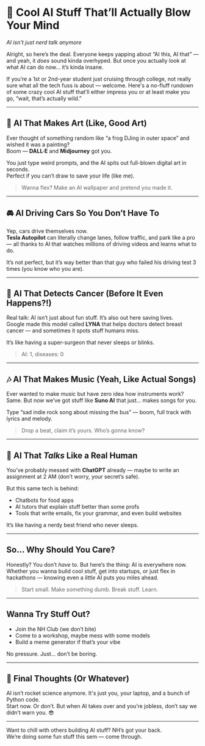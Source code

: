 # 🤯 Cool AI Stuff That’ll Actually Blow Your Mind  
*AI isn’t just nerd talk anymore*

Alright, so here’s the deal. Everyone keeps yapping about “AI this, AI that” — and yeah, it *does* sound kinda overhyped. But once you actually look at what AI can do now… it’s kinda insane.

If you’re a 1st or 2nd-year student just cruising through college, not really sure what all the tech fuss is about — welcome. Here's a no-fluff rundown of some crazy cool AI stuff that’ll either impress you or at least make you go, “wait, that’s actually wild.”

---

## 🎨 AI That Makes Art (Like, Good Art)

Ever thought of something random like “a frog DJing in outer space” and wished it was a painting?  
Boom — **DALL·E** and **Midjourney** got you.

You just type weird prompts, and the AI spits out full-blown digital art in seconds.  
Perfect if you can’t draw to save your life (like me).

> Wanna flex? Make an AI wallpaper and pretend you made it.

---

## 🚘 AI Driving Cars So You Don’t Have To

Yep, cars drive themselves now.  
**Tesla Autopilot** can literally change lanes, follow traffic, and park like a pro — all thanks to AI that watches millions of driving videos and learns what to do.

It’s not perfect, but it’s way better than that guy who failed his driving test 3 times (you know who you are).

---

## 🧬 AI That Detects Cancer (Before It Even Happens?!)

Real talk: AI isn’t just about fun stuff. It’s also out here saving lives.  
Google made this model called **LYNA** that helps doctors detect breast cancer — and sometimes it spots stuff humans miss.

It’s like having a super-surgeon that never sleeps or blinks.

> AI: 1, diseases: 0

---

## 🎶 AI That Makes Music (Yeah, Like Actual Songs)

Ever wanted to make music but have zero idea how instruments work?  
Same. But now we’ve got stuff like **Suno AI** that just… makes songs for you.

Type “sad indie rock song about missing the bus” — boom, full track with lyrics and melody.

> Drop a beat, claim it’s yours. Who’s gonna know?

---

## 🧠 AI That *Talks* Like a Real Human

You’ve probably messed with **ChatGPT** already — maybe to write an assignment at 2 AM (don’t worry, your secret’s safe).

But this same tech is behind:
- Chatbots for food apps
- AI tutors that explain stuff better than some profs
- Tools that write emails, fix your grammar, and even build websites

It’s like having a nerdy best friend who never sleeps.

---

## So... Why Should You Care?

Honestly? You don’t *have* to. But here’s the thing: AI is everywhere now.  
Whether you wanna build cool stuff, get into startups, or just flex in hackathons — knowing even a *little* AI puts you miles ahead.

> Start small. Make something dumb. Break stuff. Learn.

---

## Wanna Try Stuff Out?

- Join the NH Club (we don’t bite)
- Come to a workshop, maybe mess with some models
- Build a meme generator if that’s your vibe

No pressure. Just… don’t be boring.

---

## 🧃 Final Thoughts (Or Whatever)

AI isn’t rocket science anymore. It's just you, your laptop, and a bunch of Python code.  
Start now. Or don’t. But when AI takes over and you’re jobless, don’t say we didn’t warn you. 😎

---

Want to chill with others building AI stuff? NH’s got your back.  
We’re doing some fun stuff this sem — come through.
